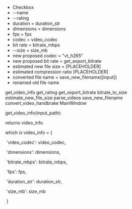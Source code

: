 - Checkbox
- --name
- --rating
- duration = duration_str
- dimensions = dimensions
- fps = fps
- codec = video_codec
- bit rate = bitrate_mbps
- --size = size_mb
- new proposed codec = "vt_h265"
- new proposed bit rate = get_export_bitrate
- estimated new file size = [PLACEHOLDER]
- estimated compression ratio [PLACEHOLDER]
- converted file name = save_new_filename([input])
- renamed old file name





get_video_info
get_rating
get_export_bitrate
bitrate_to_size
estimate_new_file_size
parse_videos
save_new_filename
convert_video_handbrake
MainWindow













get_video_info(input_path):

returns video_info

which is     video_info = {

​        'video_codec': video_codec,

​        'dimensions': dimensions,

​        'bitrate_mbps': bitrate_mbps,

​        'fps': fps,

​        'duration_str': duration_str,

​        'size_mb': size_mb

​    }



